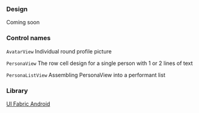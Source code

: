 
### Design

Coming soon

### Control names

`AvatarView` Individual round profile picture

`PersonaView` The row cell design for a single person with 1 or 2 lines of text

`PersonaListView` Assembling PersonaView into a performant list

### Library

[UI Fabric Android](https://github.com/OfficeDev/ui-fabric-android)
